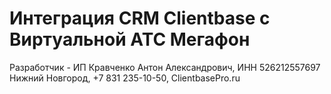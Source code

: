 # Интеграция CRM Clientbase с Виртуальной АТС Мегафон
Разработчик - ИП Кравченко Антон Александрович, ИНН 526212557697
Нижний Новгород, +7 831 235-10-50, ClientbasePro.ru